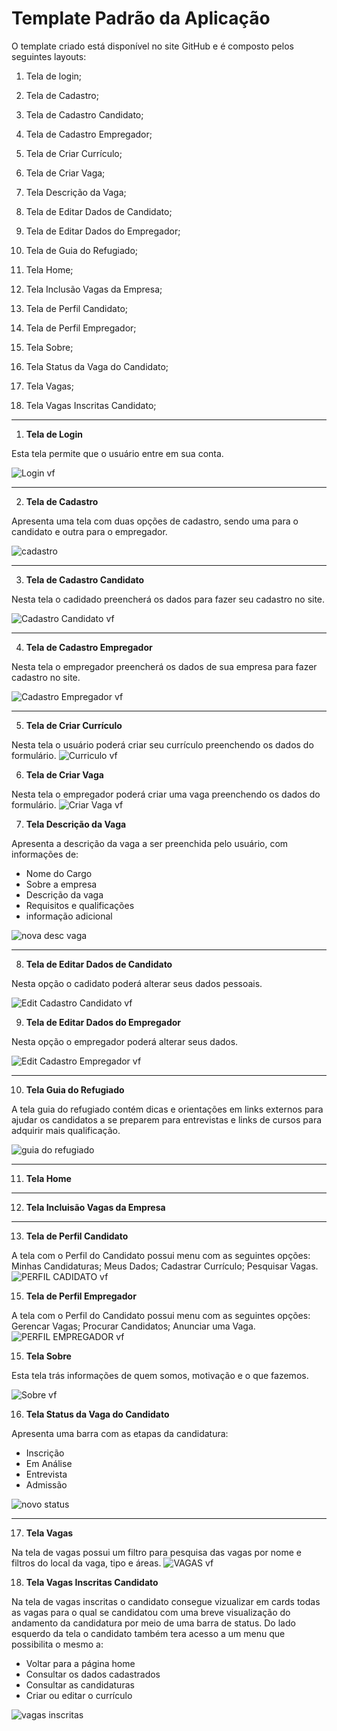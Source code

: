 # Template Padrão da Aplicação



O template criado está disponível no site GitHub e é composto pelos seguintes layouts:

1. Tela de login;  

2. Tela de Cadastro;

3. Tela de Cadastro Candidato; 

4. Tela de Cadastro Empregador;

5. Tela de Criar Currículo;

6. Tela de Criar Vaga;

7. Tela Descrição da Vaga; 

8. Tela de Editar Dados de Candidato;

9. Tela de Editar Dados do Empregador;

10. Tela de Guia do Refugiado; 

11. Tela Home;

12. Tela Inclusão Vagas da Empresa;

13. Tela de Perfil Candidato;
  
14. Tela de Perfil Empregador;
 
15. Tela Sobre;
 
16. Tela Status da Vaga do Candidato;
 
17. Tela Vagas;

18. Tela Vagas Inscritas Candidato;
<Hr>

1. **Tela de Login**

Esta tela permite que o usuário entre em sua conta.

![Login vf](https://github.com/user-attachments/assets/c9b58511-bd5a-41bf-9051-184152d3b4e1)

<Hr>

2. **Tela de Cadastro**

Apresenta uma tela com duas opções de cadastro, sendo uma para o candidato e outra para o empregador.
   
![cadastro](https://github.com/user-attachments/assets/924eda72-d426-4533-a9b2-a4e9703dcf3a)
   
<Hr>

3. **Tela de Cadastro Candidato**

Nesta tela o cadidado preencherá os dados para fazer seu cadastro no site.

![Cadastro Candidato vf](https://github.com/user-attachments/assets/f8f7c76d-82ae-46ce-b662-07144da33c0a)

<Hr>

4. **Tela de Cadastro Empregador**

Nesta tela o empregador preencherá os dados de sua empresa para fazer cadastro no site.

![Cadastro Empregador vf](https://github.com/user-attachments/assets/fbdfe9d0-d148-4c07-aebf-60e98ae53e55)

<Hr>

5. **Tela de Criar Currículo**

Nesta tela o usuário poderá criar seu currículo preenchendo os dados do formulário.
![Curriculo vf](https://github.com/user-attachments/assets/73f05498-75e1-45ef-93ba-41a5ea1156e2)

6. **Tela de Criar Vaga**

Nesta tela o empregador poderá criar uma vaga preenchendo os dados do formulário.
![Criar Vaga vf](https://github.com/user-attachments/assets/ae5bf622-7be9-426c-aa82-4517f500fa5d)


7. **Tela Descrição da Vaga** 

Apresenta a descrição da vaga a ser preenchida pelo usuário, com informações de:

- Nome do Cargo
- Sobre a empresa
- Descrição da vaga
- Requisitos e qualificações
- informação adicional

![nova desc vaga](https://github.com/user-attachments/assets/f2a3c677-6179-463f-a8be-979fe6e8c5ad)

<Hr>

8. **Tela de Editar Dados de Candidato**

Nesta opção o cadidato poderá alterar seus dados pessoais.

![Edit Cadastro Candidato vf](https://github.com/user-attachments/assets/2f4f9105-841c-4c15-8cb1-bfc2c6798f65)

9. **Tela de Editar Dados do Empregador**

Nesta opção o empregador poderá alterar seus dados.

![Edit Cadastro Empregador vf](https://github.com/user-attachments/assets/c8f738a8-bb1d-4841-a783-a11c929ab0b2)

<Hr>

10. **Tela Guia do Refugiado**

A tela guia do refugiado contém dicas e orientações em links externos para ajudar os candidatos a se preparem para entrevistas e links de cursos para adquirir mais qualificação.

![guia do refugiado](https://github.com/user-attachments/assets/5ada4b02-6b2c-4575-8bcd-45040b18d7a6)
<Hr>

11. **Tela Home**
<Hr>

12. **Tela Incluisão Vagas da Empresa**
<Hr>

13. **Tela de Perfil Candidato**

A tela com o Perfil do Candidato possui menu com as seguintes opções: Minhas Candidaturas; Meus Dados; Cadastrar Currículo; Pesquisar Vagas.
![PERFIL CADIDATO vf](https://github.com/user-attachments/assets/65803e22-faf2-434b-ae4c-d25549902683)


15. **Tela de Perfil Empregador**

A tela com o Perfil do Candidato possui menu com as seguintes opções: Gerencar Vagas; Procurar Candidatos; Anunciar uma Vaga.
![PERFIL EMPREGADOR vf](https://github.com/user-attachments/assets/48c6c04d-f6fe-4636-b707-3597ef451858)


15. **Tela Sobre**

Esta tela trás informações de quem somos, motivação e o que fazemos.

![Sobre vf](https://github.com/user-attachments/assets/6167c37c-8322-4b3d-b761-b6979ab7db35)

16. **Tela Status da Vaga do Candidato**

Apresenta uma barra com as etapas da candidatura:
    
- Inscrição
- Em Análise
- Entrevista
- Admissão
      
![novo status](https://github.com/user-attachments/assets/3b3153d3-af08-4728-af9c-f0d100d505da)

<Hr>

17. **Tela Vagas**

Na tela de vagas possui um filtro para pesquisa das vagas por nome e filtros do local da vaga, tipo e áreas.
![VAGAS vf](https://github.com/user-attachments/assets/7f1cb2ed-6439-4729-811d-79bab50ddf57)


18. **Tela Vagas Inscritas Candidato**

Na tela de vagas inscritas o candidato consegue vizualizar em cards todas as vagas para o qual se candidatou com uma breve visualização do andamento da candidatura por meio de uma barra de status.
Do lado esquerdo da tela o candidato também tera acesso a um menu que possibilita o mesmo a:

- Voltar para a página home
- Consultar os dados cadastrados
- Consultar as candidaturas
- Criar ou editar o currículo

![vagas inscritas](https://github.com/user-attachments/assets/64670c8e-82af-44d0-a872-1c1e076e8a84)

                                 
